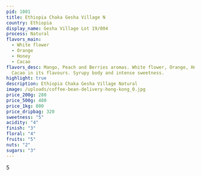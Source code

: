 ```yaml
---
pid: 1001
title: Ethiopia Chaka Gesha Village N
country: Ethiopia
display_name: Gesha Village Lot 19/004
process: Natural
flavors_main:
  - White flower
  - Orange
  - Honey
  - Cacao
flavors_desc: Mango, Peach and Berries aromas. White flower, Orange, Honey,
  Cacao in its flavours. Syrupy body and intense sweetness.
highlight: true
description: Ethiopia Chaka Gesha Village Natural
image: /uploads/coffee-bean-delivery-hong-kong_0.jpg
price_200g: 280
price_500g: 480
price_1kg: 800
price_dripbag: 320
sweetness: "5"
acidity: "4"
finish: "3"
floral: "4"
fruits: "5"
nuts: "2"
sugars: "3"
---
```

5